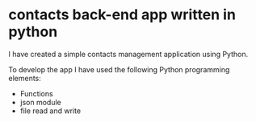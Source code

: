 # contacts back-end app written in python

I have created a simple contacts management application using Python.

To develop the app I have used the following Python programming elements:

- Functions
- json module
- file read and write
